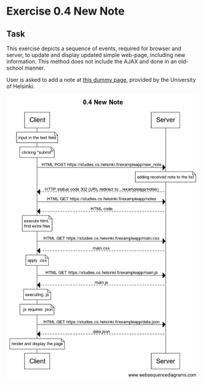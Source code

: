 # Exercise 0.4 New Note

## Task

This exercise depicts a sequence of events, required for browser and server, to update and display updated simple web-page, including new information. This method does not include the AJAX and done in an old-school manner.

User is asked to add a note at [this dummy page](https://studies.cs.helsinki.fi/exampleapp/notes), provided by the University of Helsinki.

![diagram of sequence of events](0.4_New_Note.png)
